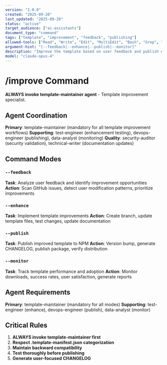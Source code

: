```yaml
---
version: "1.0.0"
created: "2025-09-20"
last_updated: "2025-09-20"
status: "active"
target_audience: ["ai-assistants"]
document_type: "command"
tags: ["template", "improvement", "feedback", "publishing"]
allowed-tools: ["Read", "Write", "Edit", "MultiEdit", "Bash", "Grep", "Glob", "TodoWrite", "WebSearch", "WebFetch"]
argument-hint: "[--feedback|--enhance|--publish|--monitor]"
description: "Improve the template based on user feedback and publish enhancements"
model: "claude-opus-4"
---
```


# /improve Command

**ALWAYS invoke template-maintainer agent** - Template improvement specialist.

## Agent Coordination

**Primary**: template-maintainer (mandatory for all template improvement workflows)
**Supporting**: test-engineer (enhancement testing), devops-engineer (publishing), data-analyst (monitoring)
**Quality**: security-auditor (security validation), technical-writer (documentation updates)

## Command Modes

### `--feedback`
**Task**: Analyze user feedback and identify improvement opportunities
**Action**: Scan GitHub issues, detect user modification patterns, prioritize improvements

### `--enhance`
**Task**: Implement template improvements
**Action**: Create branch, update template files, test changes, update documentation

### `--publish`
**Task**: Publish improved template to NPM
**Action**: Version bump, generate CHANGELOG, publish package, verify distribution

### `--monitor`
**Task**: Track template performance and adoption
**Action**: Monitor downloads, success rates, user satisfaction, generate reports

## Agent Requirements

**Primary**: template-maintainer (mandatory for all modes)
**Supporting**: test-engineer (enhance), devops-engineer (publish), data-analyst (monitor)

## Critical Rules

1. **ALWAYS invoke template-maintainer first**
2. **Respect .template-manifest.json categorization**
3. **Maintain backward compatibility**
4. **Test thoroughly before publishing**
5. **Generate user-focused CHANGELOG**
